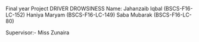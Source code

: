 Final year  Project  DRIVER DROWSINESS
Name:		Jahanzaib Iqbal (BSCS-F16-LC-152)
				Haniya Maryam (BSCS-F16-LC-149)
				Saba Mubarak (BSCS-F16-LC-80)

Supervisor:-
			Miss Zunaira

